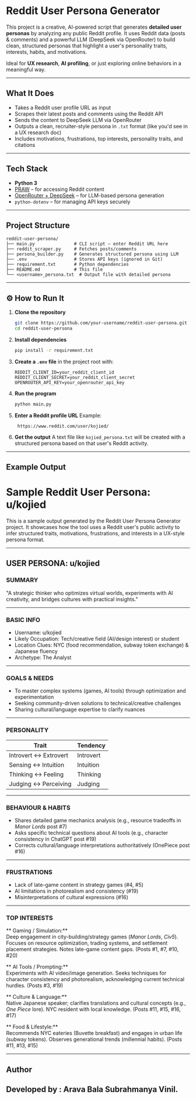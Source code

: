 #  Reddit User Persona Generator

This project is a creative, AI-powered script that generates **detailed user personas** by analyzing any public Reddit profile. It uses Reddit data (posts & comments) and a powerful LLM (DeepSeek via OpenRouter) to build clean, structured personas that highlight a user's personality traits, interests, habits, and motivations.

Ideal for **UX research**, **AI profiling**, or just exploring online behaviors in a meaningful way.

---

##  What It Does

-  Takes a Reddit user profile URL as input  
-  Scrapes their latest posts and comments using the Reddit API  
-  Sends the content to DeepSeek LLM via OpenRouter  
-  Outputs a clean, recruiter-style persona in `.txt` format (like you'd see in a UX research doc)  
-  Includes motivations, frustrations, top interests, personality traits, and citations

---

##  Tech Stack

- **Python 3**
- [PRAW](https://praw.readthedocs.io/) – for accessing Reddit content
- [OpenRouter + DeepSeek](https://openrouter.ai) – for LLM-based persona generation
- `python-dotenv` – for managing API keys securely

---

##  Project Structure

```
reddit-user-persona/
├── main.py               # CLI script – enter Reddit URL here
├── reddit_scraper.py     # Fetches posts/comments
├── persona_builder.py    # Generates structured persona using LLM
├── .env                  # Stores API keys (ignored in Git)
├── requirement.txt       # Python dependencies
├── README.md             # This file 
└── <username>_persona.txt  # Output file with detailed persona
```

---

## ⚙️ How to Run It

1. **Clone the repository**
   ```bash
   git clone https://github.com/your-username/reddit-user-persona.git
   cd reddit-user-persona
   ```

2. **Install dependencies**
   ```bash
   pip install -r requirement.txt
   ```

3. **Create a `.env` file** in the project root with:
   ```env
   REDDIT_CLIENT_ID=your_reddit_client_id
   REDDIT_CLIENT_SECRET=your_reddit_client_secret
   OPENROUTER_API_KEY=your_openrouter_api_key
   ```

4. **Run the program**
   ```bash
   python main.py
   ```

5. **Enter a Reddit profile URL**
   Example:
   ```
    https://www.reddit.com/user/kojied/
   ```

6. **Get the output**
   A text file like `kojied_persona.txt` will be created with a structured persona based on that user's Reddit activity.

---

##  Example Output

# Sample Reddit User Persona: u/kojied

This is a sample output generated by the Reddit User Persona Generator project. It showcases how the tool uses a Reddit user's public activity to infer structured traits, motivations, frustrations, and interests in a UX-style persona format.

---

##  USER PERSONA: u/kojied

### SUMMARY  
"A strategic thinker who optimizes virtual worlds, experiments with AI creativity, and bridges cultures with practical insights."

---

###  BASIC INFO
- Username: u/kojied  
- Likely Occupation: Tech/creative field (AI/design interest) or student  
- Location Clues: NYC (food recommendation, subway token exchange) & Japanese fluency  
- Archetype: The Analyst

---

###  GOALS & NEEDS
- To master complex systems (games, AI tools) through optimization and experimentation  
- Seeking community-driven solutions to technical/creative challenges  
- Sharing cultural/language expertise to clarify nuances

---

###  PERSONALITY
| Trait                 | Tendency     |
|----------------------|--------------|
| Introvert ↔ Extrovert | Introvert    |
| Sensing ↔ Intuition   | Intuition    |
| Thinking ↔ Feeling    | Thinking     |
| Judging ↔ Perceiving  | Judging      |

---

###  BEHAVIOUR & HABITS
- Shares detailed game mechanics analysis (e.g., resource tradeoffs in *Manor Lords* post #7)  
- Asks specific technical questions about AI tools (e.g., character consistency in ChatGPT post #19)  
- Corrects cultural/language interpretations authoritatively (OnePiece post #16)

---

###  FRUSTRATIONS
- Lack of late-game content in strategy games (#4, #5)  
- AI limitations in photorealism and consistency (#19)  
- Misinterpretations of cultural expressions (#16)

---

###  TOP INTERESTS

** Gaming / Simulation:**  
Deep engagement in city-building/strategy games (*Manor Lords*, *Civ5*). Focuses on resource optimization, trading systems, and settlement placement strategies. Notes late-game content gaps. (Posts #1, #7, #10, #20)

** AI Tools / Prompting:**  
Experiments with AI video/image generation. Seeks techniques for character consistency and photorealism, acknowledging current technical hurdles. (Posts #3, #19)

** Culture & Language:**  
Native Japanese speaker; clarifies translations and cultural concepts (e.g., *One Piece* lore). NYC resident with local knowledge. (Posts #11, #15, #16, #17)

** Food & Lifestyle:**  
Recommends NYC eateries (Buvette breakfast) and engages in urban life (subway tokens). Observes generational trends (millennial habits). (Posts #11, #13, #15)

---

##  Author
Developed by :
Arava Bala Subrahmanya Vinil.  
---
